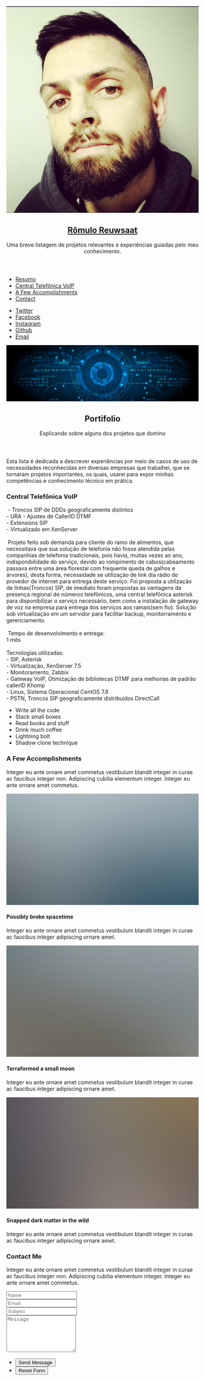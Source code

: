 <HTML>
    <head>          
        <meta charset="utf-8"/> 
        <meta name="viewport" content="width=device-width, initial-scale=1, user-scalable=no"/> 
        <link rel="stylesheet" href="https://rr.meineautomatichaus.de/assets/css/main.css"/> 
    </head>     
    <body class="is-preload"> 
        <!-- Header -->         
        <section id="header"> 
            <header> <span class="image avatar"><img src="images/avatar.jpg" alt=""/></span> 
                <h1 id="logo"><a href="#">Rômulo Reuwsaat</a></h1> 
                <p>Uma breve listagem de projetos relevantes e experiências guiadas pelo meu conhecimento.</p> 
            </header>             
            <nav id="nav"> 
                <ul> 
                    <li>
                        <a href="#one" class="active">Resumo</a>
                    </li>                     
                    <li>
                        <a href="#two">Central Telefônica VoIP</a>
                    </li>                     
                    <li>
                        <a href="#three">A Few Accomplishments</a>
                    </li>                     
                    <li>
                        <a href="#four">Contact</a>
                    </li>                     
                </ul>                 
            </nav>             
            <footer> 
                <ul class="icons"> 
                    <li>
                        <a href="#" class="icon brands fa-twitter"><span class="label">Twitter</span></a>
                    </li>                     
                    <li>
                        <a href="#" class="icon brands fa-facebook-f"><span class="label">Facebook</span></a>
                    </li>                     
                    <li>
                        <a href="#" class="icon brands fa-instagram"><span class="label">Instagram</span></a>
                    </li>                     
                    <li>
                        <a href="#" class="icon brands fa-github"><span class="label">Github</span></a>
                    </li>                     
                    <li>
                        <a href="#" class="icon solid fa-envelope"><span class="label">Email</span></a>
                    </li>                     
                </ul>                 
            </footer>             
        </section>         
        <!-- Wrapper -->         
        <div id="wrapper"> 
            <!-- Main -->             
            <div id="main"> 
                <!-- One -->                 
                <section id="one"> 
                    <div class="image main" data-position="center"> 
                        <img src="images/banner.jpg" alt=""/> 
                    </div>                     
                    <div class="container"> 
                        <header class="major"> 
                            <h2>Portifolio</h2> 
                            <p>Explicando sobre alguns dos projetos que domino</p> 
                        </header>                         
                        <p>Esta lista é dedicada a descrever experiências por meio de casos de uso de necessidades reconhecidas em diversas empresas que trabalhei, que se tornaram projetos importantes, os quais, usarei para expor minhas competências e conhecimento técnico em prática.</p> 
                    </div>                     
                </section>                 
                <!-- Two -->                 
                <section id="two"> 
                    <div class="container"> 
                        <h3>Central Telefônica VoIP</h3> 
                        <p>&nbsp;- Troncos SIP de DDDs geograficamente distintos<br>- URA
- Ajustes de CallerID DTMF<br>- Extensions SIP<br>-  Virtualizado em XenServer<br><br>&nbsp;Projeto feito sob demanda para cliente do ramo de alimentos, que necessitava que sua solução de telefonia não fosse atendida pelas companhias de telefonia tradicionais, pois havia, muitas vezes ao ano, indisponibilidade do serviço, devido ao rompimento de cabos(cabeamento passava entre uma área florestal com frequente queda de galhos e árvores), desta forma, necessidade se utilização de link dia rádio do provedor de internet para entrega deste serviço.
Foi proposta a utilização de linhas(Troncos) SIP,  de imediato foram propostas as vantagens da presença regional de números telefônicos, uma central telefônica asterisk para disponibilizar o serviço necessário, bem como a instalação de gateway de voz na empresa para entrega dos serviços aos ramais(sem fio).
Solução sob virtualização em um servidor para facilitar backup, monitorramento e gerenciamento.<br><br>&nbsp;Tempo de desenvolvimento e entrega:<br>1 mês<br><br>Tecnologias utilizadas:<br>- SIP, Asterisk<br>- Virtualização, XenServer 7.5<br>- Monitoramento, Zabbix<br>- Gateway VoIP, Otimização de bibliotecas DTMF para melhorias de padrão callerID Khomp<br>- Linux, Sistema Operacional CentOS 7.8<br>- PSTN, Troncos SIP geograficamente distribuídos DirectCall</p> 
                        <ul class="feature-icons"> 
                            <li class="icon solid fa-code">Write all the code</li>                             
                            <li class="icon solid fa-cubes">Stack small boxes</li>                             
                            <li class="icon solid fa-book">Read books and stuff</li>                             
                            <li class="icon solid fa-coffee">Drink much coffee</li>                             
                            <li class="icon solid fa-bolt">Lightning bolt</li>                             
                            <li class="icon solid fa-users">Shadow clone technique</li>                             
                        </ul>                         
                    </div>                     
                </section>                 
                <!-- Three -->                 
                <section id="three"> 
                    <div class="container"> 
                        <h3>A Few Accomplishments</h3> 
                        <p>Integer eu ante ornare amet commetus vestibulum blandit integer in curae ac faucibus integer non. Adipiscing cubilia elementum integer. Integer eu ante ornare amet commetus.</p> 
                        <div class="features"> 
                            <article> <a href="#" class="image"><img src="images/pic01.jpg" alt=""/></a> 
                                <div class="inner"> 
                                    <h4>Possibly broke spacetime</h4> 
                                    <p>Integer eu ante ornare amet commetus vestibulum blandit integer in curae ac faucibus integer adipiscing ornare amet.</p> 
                                </div>                                 
                            </article>                             
                            <article> <a href="#" class="image"><img src="images/pic02.jpg" alt=""/></a> 
                                <div class="inner"> 
                                    <h4>Terraformed a small moon</h4> 
                                    <p>Integer eu ante ornare amet commetus vestibulum blandit integer in curae ac faucibus integer adipiscing ornare amet.</p> 
                                </div>                                 
                            </article>                             
                            <article> <a href="#" class="image"><img src="images/pic03.jpg" alt=""/></a> 
                                <div class="inner"> 
                                    <h4>Snapped dark matter in the wild</h4> 
                                    <p>Integer eu ante ornare amet commetus vestibulum blandit integer in curae ac faucibus integer adipiscing ornare amet.</p> 
                                </div>                                 
                            </article>                             
                        </div>                         
                    </div>                     
                </section>                 
                <!-- Four -->                 
                <section id="four"> 
                    <div class="container"> 
                        <h3>Contact Me</h3> 
                        <p>Integer eu ante ornare amet commetus vestibulum blandit integer in curae ac faucibus integer non. Adipiscing cubilia elementum integer. Integer eu ante ornare amet commetus.</p> 
                        <form method="post" action="#"> 
                            <div class="row gtr-uniform"> 
                                <div class="col-6 col-12-xsmall">
                                    <input type="text" name="name" id="name" placeholder="Name"/>
                                </div>                                 
                                <div class="col-6 col-12-xsmall">
                                    <input type="email" name="email" id="email" placeholder="Email"/>
                                </div>                                 
                                <div class="col-12">
                                    <input type="text" name="subject" id="subject" placeholder="Subject"/>
                                </div>                                 
                                <div class="col-12">
                                    <textarea name="message" id="message" placeholder="Message" rows="6"></textarea>
                                </div>                                 
                                <div class="col-12"> 
                                    <ul class="actions"> 
                                        <li>
                                            <input type="submit" class="primary" value="Send Message"/>
                                        </li>                                         
                                        <li>
                                            <input type="reset" value="Reset Form"/>
                                        </li>                                         
                                    </ul>                                     
                                </div>                                 
                            </div>                             
                        </form>                         
                    </div>                     
                </section>                 
                <!-- Five -->                 
                <!--
							<section id="five">
								<div class="container">
									<h3>Elements</h3>

									<section>
										<h4>Text</h4>
										<p>This is <b>bold</b> and this is <strong>strong</strong>. This is <i>italic</i> and this is <em>emphasized</em>.
										This is <sup>superscript</sup> text and this is <sub>subscript</sub> text.
										This is <u>underlined</u> and this is code: <code>for (;;) { ... }</code>. Finally, <a href="#">this is a link</a>.</p>
										<hr />
										<header>
											<h4>Heading with a Subtitle</h4>
											<p>Lorem ipsum dolor sit amet nullam id egestas urna aliquam</p>
										</header>
										<p>Nunc lacinia ante nunc ac lobortis. Interdum adipiscing gravida odio porttitor sem non mi integer non faucibus ornare mi ut ante amet placerat aliquet. Volutpat eu sed ante lacinia sapien lorem accumsan varius montes viverra nibh in adipiscing blandit tempus accumsan.</p>
										<header>
											<h5>Heading with a Subtitle</h5>
											<p>Lorem ipsum dolor sit amet nullam id egestas urna aliquam</p>
										</header>
										<p>Nunc lacinia ante nunc ac lobortis. Interdum adipiscing gravida odio porttitor sem non mi integer non faucibus ornare mi ut ante amet placerat aliquet. Volutpat eu sed ante lacinia sapien lorem accumsan varius montes viverra nibh in adipiscing blandit tempus accumsan.</p>
										<hr />
										<h2>Heading Level 2</h2>
										<h3>Heading Level 3</h3>
										<h4>Heading Level 4</h4>
										<h5>Heading Level 5</h5>
										<h6>Heading Level 6</h6>
										<hr />
										<h5>Blockquote</h5>
										<blockquote>Fringilla nisl. Donec accumsan interdum nisi, quis tincidunt felis sagittis eget tempus euismod. Vestibulum ante ipsum primis in faucibus vestibulum. Blandit adipiscing eu felis iaculis volutpat ac adipiscing accumsan faucibus. Vestibulum ante ipsum primis in faucibus lorem ipsum dolor sit amet nullam adipiscing eu felis.</blockquote>
										<h5>Preformatted</h5>
										<pre><code>i = 0;

while (!deck.isInOrder()) {
    print 'Iteration ' + i;
    deck.shuffle();
    i++;
}

print 'It took ' + i + ' iterations to sort the deck.';</code></pre>
									</section>

									<section>
										<h4>Lists</h4>
										<div class="row">
											<div class="col-6 col-12-xsmall">
												<h5>Unordered</h5>
												<ul>
													<li>Dolor pulvinar etiam magna etiam.</li>
													<li>Sagittis adipiscing lorem eleifend.</li>
													<li>Felis enim feugiat dolore viverra.</li>
												</ul>
												<h5>Alternate</h5>
												<ul class="alt">
													<li>Dolor pulvinar etiam magna etiam.</li>
													<li>Sagittis adipiscing lorem eleifend.</li>
													<li>Felis enim feugiat dolore viverra.</li>
												</ul>
											</div>
											<div class="col-6 col-12-xsmall">
												<h5>Ordered</h5>
												<ol>
													<li>Dolor pulvinar etiam magna etiam.</li>
													<li>Etiam vel felis at lorem sed viverra.</li>
													<li>Felis enim feugiat dolore viverra.</li>
													<li>Dolor pulvinar etiam magna etiam.</li>
													<li>Etiam vel felis at lorem sed viverra.</li>
													<li>Felis enim feugiat dolore viverra.</li>
												</ol>
												<h5>Icons</h5>
												<ul class="icons">
													<li><a href="#" class="icon brands fa-twitter"><span class="label">Twitter</span></a></li>
													<li><a href="#" class="icon brands fa-facebook-f"><span class="label">Facebook</span></a></li>
													<li><a href="#" class="icon brands fa-instagram"><span class="label">Instagram</span></a></li>
													<li><a href="#" class="icon brands fa-github"><span class="label">Github</span></a></li>
													<li><a href="#" class="icon brands fa-dribbble"><span class="label">Dribbble</span></a></li>
													<li><a href="#" class="icon brands fa-tumblr"><span class="label">Tumblr</span></a></li>
												</ul>
											</div>
										</div>
										<h5>Actions</h5>
										<ul class="actions">
											<li><a href="#" class="button primary">Default</a></li>
											<li><a href="#" class="button">Default</a></li>
											<li><a href="#" class="button alt">Default</a></li>
										</ul>
										<ul class="actions small">
											<li><a href="#" class="button primary small">Small</a></li>
											<li><a href="#" class="button small">Small</a></li>
											<li><a href="#" class="button alt small">Small</a></li>
										</ul>
										<div class="row">
											<div class="col-3 col-6-medium col-12-xsmall">
												<ul class="actions stacked">
													<li><a href="#" class="button primary">Default</a></li>
													<li><a href="#" class="button">Default</a></li>
													<li><a href="#" class="button alt">Default</a></li>
												</ul>
											</div>
											<div class="col-3 col-6 col-12-xsmall">
												<ul class="actions stacked">
													<li><a href="#" class="button primary small">Small</a></li>
													<li><a href="#" class="button small">Small</a></li>
													<li><a href="#" class="button alt small">Small</a></li>
												</ul>
											</div>
											<div class="col-3 col-6-medium col-12-xsmall">
												<ul class="actions stacked">
													<li><a href="#" class="button primary fit">Default</a></li>
													<li><a href="#" class="button fit">Default</a></li>
													<li><a href="#" class="button alt fit">Default</a></li>
												</ul>
											</div>
											<div class="col-3 col-6-medium col-12-xsmall">
												<ul class="actions stacked">
													<li><a href="#" class="button primary small fit">Small</a></li>
													<li><a href="#" class="button small fit">Small</a></li>
													<li><a href="#" class="button alt small fit">Small</a></li>
												</ul>
											</div>
										</div>
									</section>

									<section>
										<h4>Table</h4>
										<h5>Default</h5>
										<div class="table-wrapper">
											<table>
												<thead>
													<tr>
														<th>Name</th>
														<th>Description</th>
														<th>Price</th>
													</tr>
												</thead>
												<tbody>
													<tr>
														<td>Item One</td>
														<td>Ante turpis integer aliquet porttitor.</td>
														<td>29.99</td>
													</tr>
													<tr>
														<td>Item Two</td>
														<td>Vis ac commodo adipiscing arcu aliquet.</td>
														<td>19.99</td>
													</tr>
													<tr>
														<td>Item Three</td>
														<td> Morbi faucibus arcu accumsan lorem.</td>
														<td>29.99</td>
													</tr>
													<tr>
														<td>Item Four</td>
														<td>Vitae integer tempus condimentum.</td>
														<td>19.99</td>
													</tr>
													<tr>
														<td>Item Five</td>
														<td>Ante turpis integer aliquet porttitor.</td>
														<td>29.99</td>
													</tr>
												</tbody>
												<tfoot>
													<tr>
														<td colspan="2"></td>
														<td>100.00</td>
													</tr>
												</tfoot>
											</table>
										</div>

										<h5>Alternate</h5>
										<div class="table-wrapper">
											<table class="alt">
												<thead>
													<tr>
														<th>Name</th>
														<th>Description</th>
														<th>Price</th>
													</tr>
												</thead>
												<tbody>
													<tr>
														<td>Item One</td>
														<td>Ante turpis integer aliquet porttitor.</td>
														<td>29.99</td>
													</tr>
													<tr>
														<td>Item Two</td>
														<td>Vis ac commodo adipiscing arcu aliquet.</td>
														<td>19.99</td>
													</tr>
													<tr>
														<td>Item Three</td>
														<td> Morbi faucibus arcu accumsan lorem.</td>
														<td>29.99</td>
													</tr>
													<tr>
														<td>Item Four</td>
														<td>Vitae integer tempus condimentum.</td>
														<td>19.99</td>
													</tr>
													<tr>
														<td>Item Five</td>
														<td>Ante turpis integer aliquet porttitor.</td>
														<td>29.99</td>
													</tr>
												</tbody>
												<tfoot>
													<tr>
														<td colspan="2"></td>
														<td>100.00</td>
													</tr>
												</tfoot>
											</table>
										</div>
									</section>

									<section>
										<h4>Buttons</h4>
										<ul class="actions">
											<li><a href="#" class="button primary">Primary</a></li>
											<li><a href="#" class="button">Default</a></li>
											<li><a href="#" class="button alt">Alternate</a></li>
										</ul>
										<ul class="actions">
											<li><a href="#" class="button primary large">Large</a></li>
											<li><a href="#" class="button">Default</a></li>
											<li><a href="#" class="button alt small">Small</a></li>
										</ul>
										<ul class="actions fit">
											<li><a href="#" class="button primary fit">Fit</a></li>
											<li><a href="#" class="button fit">Fit</a></li>
											<li><a href="#" class="button alt fit">Fit</a></li>
										</ul>
										<ul class="actions fit small">
											<li><a href="#" class="button primary fit small">Fit + Small</a></li>
											<li><a href="#" class="button fit small">Fit + Small</a></li>
											<li><a href="#" class="button alt fit small">Fit + Small</a></li>
										</ul>
										<ul class="actions">
											<li><a href="#" class="button primary icon solid fa-download">Icon</a></li>
											<li><a href="#" class="button icon solid fa-download">Icon</a></li>
											<li><a href="#" class="button alt icon solid fa-check">Icon</a></li>
										</ul>
										<ul class="actions">
											<li><span class="button primary disabled">Primary</span></li>
											<li><span class="button disabled">Default</span></li>
											<li><span class="button alt disabled">Alternate</span></li>
										</ul>
									</section>

									<section>
										<h4>Form</h4>
										<form method="post" action="#">
											<div class="row gtr-uniform">
												<div class="col-6 col-12-xsmall">
													<input type="text" name="demo-name" id="demo-name" value="" placeholder="Name" />
												</div>
												<div class="col-6 col-12-xsmall">
													<input type="email" name="demo-email" id="demo-email" value="" placeholder="Email" />
												</div>
												<div class="col-12">
													<select name="demo-category" id="demo-category">
														<option value="">- Category -</option>
														<option value="1">Manufacturing</option>
														<option value="1">Shipping</option>
														<option value="1">Administration</option>
														<option value="1">Human Resources</option>
													</select>
												</div>
												<div class="col-4 col-12-medium">
													<input type="radio" id="demo-priority-low" name="demo-priority" checked>
													<label for="demo-priority-low">Low Priority</label>
												</div>
												<div class="col-4 col-12-medium">
													<input type="radio" id="demo-priority-normal" name="demo-priority">
													<label for="demo-priority-normal">Normal Priority</label>
												</div>
												<div class="col-4 col-12-medium">
													<input type="radio" id="demo-priority-high" name="demo-priority">
													<label for="demo-priority-high">High Priority</label>
												</div>
												<div class="col-6 col-12-medium">
													<input type="checkbox" id="demo-copy" name="demo-copy">
													<label for="demo-copy">Email me a copy of this message</label>
												</div>
												<div class="col-6 col-12-medium">
													<input type="checkbox" id="demo-human" name="demo-human" checked>
													<label for="demo-human">I am a human and not a robot</label>
												</div>
												<div class="col-12">
													<textarea name="demo-message" id="demo-message" placeholder="Enter your message" rows="6"></textarea>
												</div>
												<div class="col-12">
													<ul class="actions">
														<li><input type="submit" value="Send Message" /></li>
														<li><input type="reset" value="Reset" class="alt" /></li>
													</ul>
												</div>
											</div>
										</form>
									</section>

									<section>
										<h4>Image</h4>
										<h5>Fit</h5>
										<span class="image fit"><img src="images/banner.jpg" alt="" /></span>
										<div class="box alt">
											<div class="row gtr-50 gtr-uniform">
												<div class="col-4"><span class="image fit"><img src="images/pic01.jpg" alt="" /></span></div>
												<div class="col-4"><span class="image fit"><img src="images/pic02.jpg" alt="" /></span></div>
												<div class="col-4"><span class="image fit"><img src="images/pic03.jpg" alt="" /></span></div>
												<div class="col-4"><span class="image fit"><img src="images/pic02.jpg" alt="" /></span></div>
												<div class="col-4"><span class="image fit"><img src="images/pic03.jpg" alt="" /></span></div>
												<div class="col-4"><span class="image fit"><img src="images/pic01.jpg" alt="" /></span></div>
												<div class="col-4"><span class="image fit"><img src="images/pic03.jpg" alt="" /></span></div>
												<div class="col-4"><span class="image fit"><img src="images/pic01.jpg" alt="" /></span></div>
												<div class="col-4"><span class="image fit"><img src="images/pic02.jpg" alt="" /></span></div>
											</div>
										</div>
										<h5>Left &amp; Right</h5>
										<p><span class="image left"><img src="images/avatar.jpg" alt="" /></span>Fringilla nisl. Donec accumsan interdum nisi, quis tincidunt felis sagittis eget. tempus euismod. Vestibulum ante ipsum primis in faucibus vestibulum. Blandit adipiscing eu felis iaculis volutpat ac adipiscing accumsan eu faucibus. Integer ac pellentesque praesent tincidunt felis sagittis eget. tempus euismod. Vestibulum ante ipsum primis in faucibus vestibulum. Blandit adipiscing eu felis iaculis volutpat ac adipiscing accumsan eu faucibus. Integer ac pellentesque praesent. Donec accumsan interdum nisi, quis tincidunt felis sagittis eget. tempus euismod. Vestibulum ante ipsum primis in faucibus vestibulum. Blandit adipiscing eu felis iaculis volutpat ac adipiscing accumsan eu faucibus. Integer ac pellentesque praesent tincidunt felis sagittis eget. tempus euismod. Vestibulum ante ipsum primis in faucibus vestibulum. Blandit adipiscing eu felis iaculis volutpat ac adipiscing accumsan eu faucibus. Integer ac pellentesque praesent.</p>
										<p><span class="image right"><img src="images/avatar.jpg" alt="" /></span>Fringilla nisl. Donec accumsan interdum nisi, quis tincidunt felis sagittis eget. tempus euismod. Vestibulum ante ipsum primis in faucibus vestibulum. Blandit adipiscing eu felis iaculis volutpat ac adipiscing accumsan eu faucibus. Integer ac pellentesque praesent tincidunt felis sagittis eget. tempus euismod. Vestibulum ante ipsum primis in faucibus vestibulum. Blandit adipiscing eu felis iaculis volutpat ac adipiscing accumsan eu faucibus. Integer ac pellentesque praesent. Donec accumsan interdum nisi, quis tincidunt felis sagittis eget. tempus euismod. Vestibulum ante ipsum primis in faucibus vestibulum. Blandit adipiscing eu felis iaculis volutpat ac adipiscing accumsan eu faucibus. Integer ac pellentesque praesent tincidunt felis sagittis eget. tempus euismod. Vestibulum ante ipsum primis in faucibus vestibulum. Blandit adipiscing eu felis iaculis volutpat ac adipiscing accumsan eu faucibus. Integer ac pellentesque praesent.</p>
									</section>

								</div>
							</section>
						-->                 
            </div>             
            <!-- Footer -->             
            <section id="footer"> 
                <div class="container"> 
                    <ul class="copyright"> 
                        <li>&copy; Untitled. All rights reserved.</li>
                        <li>Design: <a href="http://html5up.net">HTML5 UP</a>
                        </li>                         
                    </ul>                     
                </div>                 
            </section>             
        </div>         
        <!-- Scripts -->         
        <script src="assets/js/jquery.min.js"></script>         
        <script src="assets/js/jquery.scrollex.min.js"></script>         
        <script src="assets/js/jquery.scrolly.min.js"></script>         
        <script src="assets/js/browser.min.js"></script>         
        <script src="assets/js/breakpoints.min.js"></script>         
        <script src="assets/js/util.js"></script>         
        <script src="assets/js/main.js"></script>         
    </body>     
</HTML>
